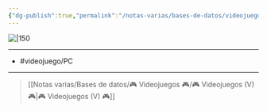 ```yaml
---
{"dg-publish":true,"permalink":"/notas-varias/bases-de-datos/videojuegos/v-horizon-zero-dawn/"}
---
```



![|150](https://images.igdb.com/igdb/image/upload/t_cover_big/co2una.jpg)

---

- #videojuego/PC

---

> [[Notas varias/Bases de datos/🎮 Videojuegos 🎮/🎮 Videojuegos (V) 🎮\|🎮 Videojuegos (V) 🎮]]